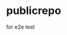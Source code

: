 # publicrepo
for e2e test











































































































































































































































































































































































































































































































































































































































































































































































































































































































































































































































































































































































































































































































































































































































































































































































































































































































































































































































































































































































































































































































































































































































































































































































































































































































































































































































































































































































































































































































































































































































































































































































































































































































































































































































































































































































































































































































































































































































































































































































































































































































































































































































